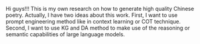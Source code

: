 Hi guys!!! This is my own research on how to generate high quality Chinese poetry. Actually, I have two ideas about this work. First, I want to use prompt engineering method like in context learning or COT technique. Second, I want to use KG and DA method to make use of the reasoning or semantic capabilities of large language models.
